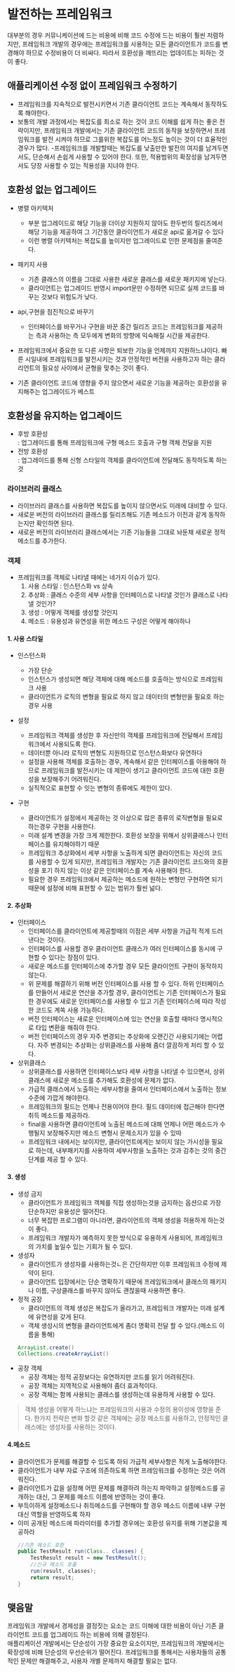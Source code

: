 # 발전하는 프레임워크

대부분의 경우 커뮤니케이션에 드는 비용에 비해 코드 수정에 드는 비용이 훨씬 저렴하지만, 프레임워크 개발의 경우에는 프레임워크를 사용하는 모든 클라이언트가 코드를 변경해야 하므로 수정비용이 더 비싸다. 따라서 호환성을 깨뜨리는 업데이트는 피하는 것이 좋다.

## 애플리케이션 수정 없이 프레임워크 수정하기
- 프레임워크를 지속적으로 발전시키면서 기존 클라이언트 코드는 계속해서 동작하도록 해야한다.
- 보통의 개발 과정에서는 복잡도를 최소로 하는 것이 코드 이해를 쉽게 하는 좋은 전략이지만, 프레임워크 개발에서는 기존 클라이언트 코드의 동작을 보장하면서 프레임워크를 발전 시켜야 하므로 그를위한 복잡도를 어느정도 높이는 것이 더 효율적인 경우가 많다.
-프레임워크를 개발할때는 복잡도를 낮출만한 발전의 여지를 남겨두면서도, 단순해서 손쉽게 사용할 수 있어야 한다. 또한, 적용범위의 확장성을 남겨두면서도 당장 사용할 수 있는 적용성을 지녀야 한다.

## 호환성 없는 업그레이드 
- 병렬 아키텍처 
    - 부분 업그레이드로 해당 기능을 더이상 지원하지 않아도 한두번의 릴리즈에서 해당 기능을 제공하여 그 기간동안 클라이언트가 새로운 api로 옮겨갈 수 있다
    - 이런 병렬 아키텍처는 복잡도를 높이지만 업그레이드로 인한 문제점을 줄여준다.
- 패키지 사용
    - 기존 클래스의 이름을 그대로 사용한 새로운 클래스를 새로운 패키지에 넣는다.
    - 클라이언트는 업그레이드 반영시 import문만 수정하면 되므로 실제 코드를 바꾸는 것보다 위험도가 낮다.
- api,구현을 점진적으로 바꾸기
    - 인터페이스를 바꾸거나 구현을 바꾼 중간 릴리즈 코드는 프레임워크를 제공하는 측과 사용하는 측 모두에게 변화의 방향에 익숙해질 시간을 제공한다. 

- 프레임워크에서 중요한 또 다른 사항은 퇴보한 기능을 언제까지 지원하느냐이다.  빠른 시일내에 프레임워크를 발전시키는 것과 안정적인 버전을 사용하고자 하는 클라리언트의 필요성 사이에서 균형을 맞추는 것이 좋다.
- 기존 클라이언트 코드에 영향을 주지 않으면서 새로운 기능을 제공하는 호환성을 유지해주는 업그레이드가 베스트


## 호환성을 유지하는 업그레이드
- 후방 호환성  
    : 업그레이드를 통해 프레임워크에 구형 메소드 호출과 구형 객체 전달을 지원
- 전방 호환성  
    : 업그레이드를 통해 신형 스타일의 객체를 클라이언트에 전달해도 동작하도록 하는것

### 라이브러리 클래스
- 라이브러리 클래스를 사용하면 복잡도를 높이지 않으면서도 미래에 대비할 수 있다.
- 새로운 버전의 라이브러리 클래스를 릴리즈해도 기존 메소드가 이전과 같게 동작하는지만 확인하면 된다.
- 새로운 버전의 라이브러리 클래스에서는 기존 기능들을 그대로 놔둔채 새로운 정적 메소드를 추가한다.

### 객체
- 프레임워크를 객체로 나타낼 때에는 네가지 이슈가 있다.
    1. 사용 스타일 : 인스턴스화 vs 상속
    2. 추상화 : 클래스 수준의 세부 사항을 인터페이스로 나타낼 것인가 클래스로 나타낼 것인가?
    3. 생성 : 어떻게 객체를 생성할 것인지
    4. 메소드 : 유용성과 유연성을 위한 메소드 구성은 어떻게 해야하나
#### 1. 사용 스타일
- 인스턴스화 
    - 가장 단순
    - 인스턴스가 생성되면 해당 객체에 대해 메소드를 호출하는 방식으로 프레임워크 사용
    - 클라이언트가 로직의 변형을 필요로 하지 않고 데이터의 변형만을 필요호 하는 경우 사용

- 설정 
    - 프레임워크 객체를 생성한 후 자신만의 객체를 프레임워크에 전달해서 프레임워크에서 사용되도록 한다.
    - 데이터뿐 아니라 로직의 변형도 지원하므로 인스턴스화보다 유연하다
    - 설정을 사용해 객체를 호출하는 경우, 계속해서 같은 인터페이스를 아용해야 하므로 프레임워크를 발전시키는 데 제한이 생기고 클라이언트 코드에 대한 호환성을 보장해주기 어려워진다.
    - 실직적으로 표현할 수 잇는 변형의 종류에도 제한이 있다.

- 구현
    - 클라이언트가 설정에서 제공하는 것 이상으로 많은 종류의 로직변형을 필요로 하는경우 구현을 사용한다.
    - 미래 설계 변경을 가장 크게 제한한다.  호환성 보장을 위해서 상위클래스나 인터페이스를 유지해야하기 때문
    - 프레임워크 추상화에서 세부 사항을 노출하게 되면 클라이언트는 자신의 코드를 사용할 수 있게 되지만, 프레임워크 개발자는 기존 클라이언트 코드와의 호환성을 포기 하지 않는 이상 같은 인터페이스를 계속 사용해야 한다.
    - 필요한 경우 프레임워크에서 제공하는 메소드에 원하는 변형만 구현하면 되기때문에 설정에 비해 표현할 수 있는 범위가 훨씬 넒다.

#### 2. 추상화 
- 인터페이스 
    - 인터페이스를 클라이언트에 제공할때의 이점은 세부 사항을 가급적 적게 드러낸다는 것이다.
    - 인터페이스를 사용할 경우 클라이언트 클래스가 여러 인터페이스를 동시에 구현할 수 있다는 장점이 있다.
    - 새로운 메소드를 인터페이스에 추가할 경우 모든 클라이언트 구현이 동작하지 않는다. 
    - 위 문제를 해결하기 위해 버전 인터페이스를 사용 할 수 있다. 하위 인터페이스를 만들어서 새로운 연산을 추가할 경우, 클라이언트는 기존 인터페이스가 필요한 경우에도 새로운 인터페이스를 사용할 수 있고 기존 인터페이스에 따라 작성한 코드도 계쏙 사용 가능하다.
    - 버전 인터페이스는 새로운 인터페이스에 있는 연산을 호출할 때마다 명시적으로 타입 변환을 해줘야 한다.
    - 버전 인터페이스의 경우 자주 변경되는 추상화에 오랜긴간 사용되기에는 어렵다. 자주 변경되는 추상화는 상위클래스를 사용해 좀더 깔끔하게 처리 할 수 있다.
- 상위클래스
    - 상위클래스를 사용하면 인터페이스보다 세부 사항을 나타낼 수 있으면서, 상위클래스에 새로운 메소드를 추가해도 호환성에 문제가 없다. 
    - 가급적 클래스에서 노출하는 세부사항을 줄여서 인터페이스에서 노출하는 정보 수준에 가깝게 해야한다.
    - 프레임워크의 필드는 언제나 전용이어야 한다. 필드 데이터에 접근해야 한다면 취득 메소드를 제공하라.
    - final을 사용하면 클라이언트에 노출된 메소드에 대해 언제나 어떤 메소드가 수행될지 보장해주지만 메소드 변형시 문제소지가 있을 수 있따
    - 프레임워크 내에서는 보이지만, 클라이언트에게는 보이지 않는 가시성을 필요로 하는데, 내부패키지를 사용하여 세부사항을 노출하는 것과 감추는 것의 중간 단계를 제공 할 수 있다.

#### 3. 생성
- 생성 금지
    - 클라이언트가 프레임워크 객체를 직접 생성하는것을 금지하는 옵션으로 가장 단순하지만 유용성은 떨어진다.
    - 너무 복잡한 프로그램이 아니라면, 클라이언트의 객체 생성을 허용하게 하는것이 좋다.
    - 프레임워크 개발자가 예측하지 못한 방식으로 유용하게 사용되어, 프레임워크의 가치를 높일수 있는 기회가 될 수 있다.
- 생성자 
    - 클라이언트가 생성자를 사용하는것ㄴ은 간단하지만 이후 프레임워크 수정에 제약이 된다.
    - 클라이언트 입장에서는 단순 명확하기 때문에 프레임워크에서 클래스의 패키지나 이름, 구상클래스를 바꾸지 않아도 괜찮을때 사용하면 좋다.
- 정적 공장
    - 클라이언트의 객체 생성은 복잡도가 올라가고, 프레임워크 개발자는 미래 설계에 유연성을 갖게 된다.
    - 객체 생성시의 변형을 클라이언트에게 좀더 명확히 전달 할 수 있다.(메소드 이름을 통해)
    ```java
    ArrayList.create()
    Collections.createArrayList()
    ```
- 공장 객체
    - 공장 객체는 정적 공장보다는 유연하지만 코드를 읽기 어려워진다. 
    - 공장 객체는 지역적으로 사용해야 좀더 효과적이다. 
    - 공장 객체는 함께 사용되는 클래스를 생성하는데 유용하게 사용할 수 있다. 

> 객체 생성을 어떻게 하느냐는 프레임워크의 사용과 수정의 용이성에 영향을 준다. 한가지 전략은 변화 할것 같은 객체에는 공장 메소드를 사용하고, 안정적인 클래스에는 생성자를 사용하는 것이다.

#### 4.메소드
- 클라이언트가 문제를 해결할 수 있도록 하되 가급적 세부사항은 적게 노출해야한다.
- 클라이언트가 내부 자료 구조에 의존하도록 하면 프레임워크를 수정하는 것은 어려워진다.
- 클라이언트가 값을 설정해 어떤 문제를 해결하려 하는지 파악하고 설정메소드를 공개하는 대신, 그 문제를 메소드 이름에 반영하는 것이 좋다.
- 부득이하게 설정메소드나 취득메소드를 구현해야 할 경우 메소드 이름에 내부 구현 대신 역할을 반영하도록 하자
- 이미 공개된 메소드에 파라미터를 추가할 경우에는 호환성 유지를 위해 기본값을 제공하라
    ```java
    //기존 메소드 호환
    public TestResult run(Class.. classes) {
        TestResult result = new TestResult();
        //신규 메소드 호출
        run(result, classes);
        return result;
    } 
    ```

## 맺음말
프레임워크 개발에서 경제성을 결정짓는 요소는 코드 이해에 대한 비용이 아닌 기존 클라이언트 코드를 업그레이드 하는 비용에 의해 결정된다.  
애플리케이션 개발에서는 단순성이 가장 중요한 요소이지만, 프레임워크의 개발에서는 확장성에 비해 단순성의 우선순위가 떨어진다. 프레임워크를 통해서는 사용자들의 공통적인 문제만 해결해주고, 사용자 개별 문제까지 해결할 필요는 없다.   


